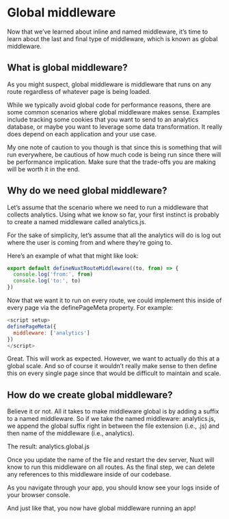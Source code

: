 # Global middleware

Now that we’ve learned about inline and named middleware, it’s time to learn about the last and final type of middleware, which is known as global middleware.

## What is global middleware?

As you might suspect, global middleware is middleware that runs on any route regardless of whatever page is being loaded.

While we typically avoid global code for performance reasons, there are some common scenarios where global middleware makes sense. Examples include tracking some cookies that you want to send to an analytics database, or maybe you want to leverage some data transformation. It really does depend on each application and your use case.

My one note of caution to you though is that since this is something that will run everywhere, be cautious of how much code is being run since there will be performance implication. Make sure that the trade-offs you are making will be worth it in the end.

## Why do we need global middleware?

Let’s assume that the scenario where we need to run a middleware that collects analytics. Using what we know so far, your first instinct is probably to create a named middleware called analytics.js.

For the sake of simplicity, let’s assume that all the analytics will do is log out where the user is coming from and where they’re going to.

Here’s an example of what that might like look:

```javaScript
export default defineNuxtRouteMiddleware((to, from) => {
  console.log('from:', from)
  console.log('to:', to)
})
```

Now that we want it to run on every route, we could implement this inside of every page via the definePageMeta property. For example:

```javaScript
<script setup>
definePageMeta({
  middleware: ['analytics']
})
</script>
```

Great. This will work as expected. However, we want to actually do this at a global scale. And so of course it wouldn’t really make sense to then define this on every single page since that would be difficult to maintain and scale.

## How do we create global middleware?

Believe it or not. All it takes to make middleware global is by adding a suffix to a named middleware. So if we take the named middleware: analytics.js, we append the global suffix right in between the file extension (i.e., .js) and then name of the middleware (i.e., analytics).

The result: analytics.global.js

Once you update the name of the file and restart the dev server, Nuxt will know to run this middleware on all routes. As the final step, we can delete any references to this middleware inside of our codebase.

As you navigate through your app, you should know see your logs inside of your browser console.

And just like that, you now have global middleware running an app!
